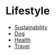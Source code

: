 # Lifestyle

- [Sustainability](./sustainability.md)
- [Dog](./dog.md)
- [Health](../health/health.md)
- [Travel](../travel/travel.md)
